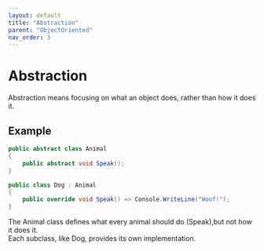 ```yaml
---
layout: default
title: "Abstraction"
parent: "ObjectOriented"
nav_order: 3
---
```


# Abstraction  

Abstraction means focusing on what an object does, rather than how it does it.  

## Example  

```csharp
public abstract class Animal
{
    public abstract void Speak();
}

public class Dog : Animal
{
    public override void Speak() => Console.WriteLine("Woof!");
}
```

The Animal class defines what every animal should do (Speak),but not how it does it.   
Each subclass, like Dog, provides its own implementation.